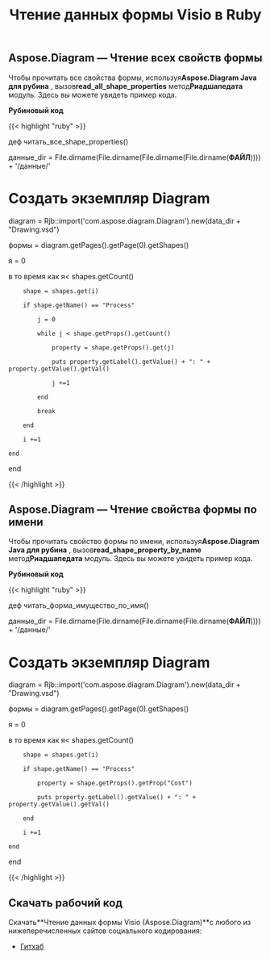 ﻿---
title: Чтение данных формы Visio в Ruby
type: docs
weight: 50
url: /ru/java/read-visio-shape-data-in-ruby/
---
## **Aspose.Diagram — Чтение всех свойств формы**
 Чтобы прочитать все свойства формы, используя**Aspose.Diagram Java для рубина** , вызов**read_all_shape_properties** метод**Риадшапедата** модуль. Здесь вы можете увидеть пример кода.

**Рубиновый код**

{{< highlight "ruby" >}}

 деф читать_все_shape_properties()

 данные_dir = File.dirname(File.dirname(File.dirname(File.dirname(__ФАЙЛ__)))) + '/данные/'

 # Создать экземпляр Diagram

 diagram = Rjb::import('com.aspose.diagram.Diagram').new(data_dir + "Drawing.vsd")

 формы = diagram.getPages().getPage(0).getShapes()



 я = 0

 в то время как я< shapes.getCount()

        shape = shapes.get(i)

        if shape.getName() == "Process"

            j = 0

            while j < shape.getProps().getCount()

                property = shape.getProps().get(j)

                puts property.getLabel().getValue() + ": " + property.getValue().getVal()

                j +=1

            end

            break

        end

        i +=1

    end

end

{{< /highlight >}}
## **Aspose.Diagram — Чтение свойства формы по имени**
 Чтобы прочитать свойство формы по имени, используя**Aspose.Diagram Java для рубина** , вызов**read_shape_property_by_name** метод**Риадшапедата** модуль. Здесь вы можете увидеть пример кода.

**Рубиновый код**

{{< highlight "ruby" >}}

 деф читать_форма_имущество_по_имя()

 данные_dir = File.dirname(File.dirname(File.dirname(File.dirname(__ФАЙЛ__)))) + '/данные/'

 # Создать экземпляр Diagram

 diagram = Rjb::import('com.aspose.diagram.Diagram').new(data_dir + "Drawing.vsd")

 формы = diagram.getPages().getPage(0).getShapes()



 я = 0

 в то время как я< shapes.getCount()

        shape = shapes.get(i)

        if shape.getName() == "Process"

            property = shape.getProps().getProp("Cost")

            puts property.getLabel().getValue() + ": " + property.getValue().getVal()

        end

        i +=1

    end

end

{{< /highlight >}}
## **Скачать рабочий код**
 Скачать**Чтение данных формы Visio (Aspose.Diagram)**с любого из нижеперечисленных сайтов социального кодирования:

- [Гитхаб](https://github.com/asposediagram/Aspose.Diagram-for-Java/blob/master/Plugins/Aspose_Diagram_Java_for_Ruby/lib/asposediagramjava/Shapes/readshapedata.rb)
